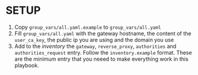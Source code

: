 SETUP
=========

1. Copy `group_vars/all.yaml.example` to `group_vars/all.yaml`
2. Fill `group_vars/all.yaml` with the gateway hostname, the content of the `user_ca_key`, the public ip you are using and the domain you use
3. Add to the *inventory* the `gateway`, `reverse_proxy`, `authorities` and `authorities_request` entry. Follow the `inventory.example` format. These are the minimum entry that you neeed to make everything work in this playbook. 
